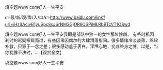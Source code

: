 填空题www com好人一生平安

👉最/新/观/看/入/口/👉http://www.baidu.com/link?url=jHz8AcivB1yuSpc8sJSrNM3GjOR6OSPiMLRbBTcVT1O&wd

填空题www com好人一生平安我即是部队中独一的女性那位妙龄。
有些时机因刹时的迟疑擦肩而过，有些因缘因偶尔的大肆滑落指间。很多情绪冷淡淡薄，绵软补救，只源于一念之差；很多感动羞于表白，深埋心地，变成终身之憾。以是，当你犹豫不决时，...【观赏全文】


填空题www com好人一生平安
